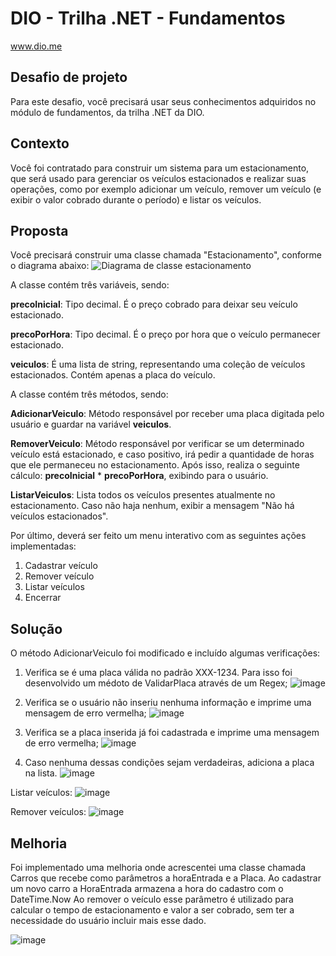 # DIO - Trilha .NET - Fundamentos
www.dio.me

## Desafio de projeto
Para este desafio, você precisará usar seus conhecimentos adquiridos no módulo de fundamentos, da trilha .NET da DIO.

## Contexto
Você foi contratado para construir um sistema para um estacionamento, que será usado para gerenciar os veículos estacionados e realizar suas operações, como por exemplo adicionar um veículo, remover um veículo (e exibir o valor cobrado durante o período) e listar os veículos.

## Proposta
Você precisará construir uma classe chamada "Estacionamento", conforme o diagrama abaixo:
![Diagrama de classe estacionamento](diagrama_classe_estacionamento.png)

A classe contém três variáveis, sendo:

**precoInicial**: Tipo decimal. É o preço cobrado para deixar seu veículo estacionado.

**precoPorHora**: Tipo decimal. É o preço por hora que o veículo permanecer estacionado.

**veiculos**: É uma lista de string, representando uma coleção de veículos estacionados. Contém apenas a placa do veículo.

A classe contém três métodos, sendo:

**AdicionarVeiculo**: Método responsável por receber uma placa digitada pelo usuário e guardar na variável **veiculos**.

**RemoverVeiculo**: Método responsável por verificar se um determinado veículo está estacionado, e caso positivo, irá pedir a quantidade de horas que ele permaneceu no estacionamento. Após isso, realiza o seguinte cálculo: **precoInicial** * **precoPorHora**, exibindo para o usuário.

**ListarVeiculos**: Lista todos os veículos presentes atualmente no estacionamento. Caso não haja nenhum, exibir a mensagem "Não há veículos estacionados".

Por último, deverá ser feito um menu interativo com as seguintes ações implementadas:
1. Cadastrar veículo
2. Remover veículo
3. Listar veículos
4. Encerrar


## Solução
O método AdicionarVeiculo foi modificado e incluído algumas verificações:
1. Verifica se é uma placa válida no padrão XXX-1234. Para isso foi desenvolvido um médoto de ValidarPlaca através de um Regex;
![image](https://github.com/iagovcavalcanti/trilha-net-fundamentos-desafio/assets/149210815/1f7a3f73-f231-41c4-bec4-f6a5d86c1f4b)

2. Verifica se o usuário não inseriu nenhuma informação e imprime uma mensagem de erro vermelha;
![image](https://github.com/iagovcavalcanti/trilha-net-fundamentos-desafio/assets/149210815/9b054f72-1ef2-443a-bc02-ad09e4ea7a2c)

3. Verifica se a placa inserida já foi cadastrada e imprime uma mensagem de erro vermelha;
![image](https://github.com/iagovcavalcanti/trilha-net-fundamentos-desafio/assets/149210815/f4b1734e-61d7-45db-b145-a42f3fd7b820)

4. Caso nenhuma dessas condições sejam verdadeiras, adiciona a placa na lista.
![image](https://github.com/iagovcavalcanti/trilha-net-fundamentos-desafio/assets/149210815/acf7ce57-5ef5-4678-92f5-88167d7b64a8)

Listar veículos:
![image](https://github.com/iagovcavalcanti/trilha-net-fundamentos-desafio/assets/149210815/6c144361-a3d3-4352-b48a-b37b7f5d4adc)

Remover veículos:
![image](https://github.com/iagovcavalcanti/trilha-net-fundamentos-desafio/assets/149210815/fffb13a5-f488-408a-9f1f-3b904db67c97)

## Melhoria
Foi implementado uma melhoria onde acrescentei uma classe chamada Carros que recebe como parâmetros a horaEntrada e a Placa. Ao cadastrar um novo carro a HoraEntrada armazena a hora do cadastro com o DateTime.Now
Ao remover o veículo esse parâmetro é utilizado para calcular o tempo de estacionamento e valor a ser cobrado, sem ter a necessidade do usuário incluir mais esse dado.

![image](https://github.com/iagovcavalcanti/trilha-net-fundamentos-desafio/assets/149210815/244a023b-d519-4f04-bf39-f257456e569c)




